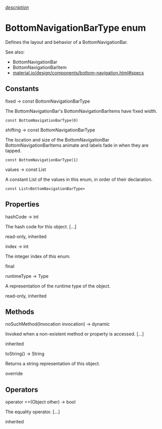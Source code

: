 [*description*][description]

# BottomNavigationBarType enum #

Defines the layout and behavior of a BottomNavigationBar.

See also:

 *  BottomNavigationBar
 *  BottomNavigationBarItem
 *  [material.io/design/components/bottom-navigation.html\#specs][material.io_design_components_bottom-navigation.html_specs]

## Constants ##

fixed → const BottomNavigationBarType

The BottomNavigationBar's BottomNavigationBarItems have fixed width.

`const BottomNavigationBarType(0)`

shifting → const BottomNavigationBarType

The location and size of the BottomNavigationBar BottomNavigationBarItems animate and labels fade in when they are tapped.

`const BottomNavigationBarType(1)`

values → const List<BottomNavigationBarType>

A constant List of the values in this enum, in order of their declaration.

`const List<BottomNavigationBarType>`

## Properties ##

hashCode → int

The hash code for this object. \[...\]

read-only, inherited

index → int

The integer index of this enum.

final

runtimeType → Type

A representation of the runtime type of the object.

read-only, inherited

## Methods ##

noSuchMethod(Invocation invocation) → dynamic

Invoked when a non-existent method or property is accessed. \[...\]

inherited

toString() → String

Returns a string representation of this object.

override

## Operators ##

operator ==(Object other) → bool

The equality operator. \[...\]

inherited


[description]: https://github.com/flutter/flutter/blob/master/packages/flutter/lib/src/material/bottom_navigation_bar.dart#L31
[material.io_design_components_bottom-navigation.html_specs]: https://material.io/design/components/bottom-navigation.html#specs